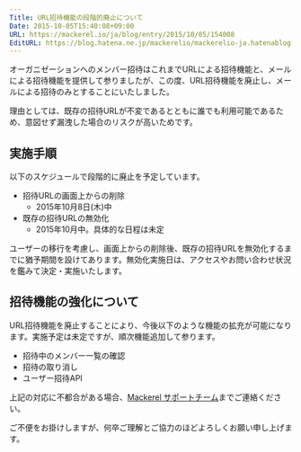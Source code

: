 ```yaml
---
Title: URL招待機能の段階的廃止について
Date: 2015-10-05T15:40:08+09:00
URL: https://mackerel.io/ja/blog/entry/2015/10/05/154008
EditURL: https://blog.hatena.ne.jp/mackerelio/mackerelio-ja.hatenablog.mackerel.io/atom/entry/6653458415123479752
---
```


オーガニゼーションへのメンバー招待はこれまでURLによる招待機能と、メールによる招待機能を提供して参りましたが、この度、URL招待機能を廃止し、メールによる招待のみとすることにいたしました。

理由としては、既存の招待URLが不変であるとともに誰でも利用可能であるため、意図せず漏洩した場合のリスクが高いためです。

## 実施手順

以下のスケジュールで段階的に廃止を予定しています。

- 招待URLの画面上からの削除
  - 2015年10月8日(木)中
- 既存の招待URLの無効化
  - 2015年10月中。具体的な日程は未定

ユーザーの移行を考慮し、画面上からの削除後、既存の招待URLを無効化するまでに猶予期間を設けてあります。無効化実施日は、アクセスやお問い合わせ状況を鑑みて決定・実施いたします。

## 招待機能の強化について

URL招待機能を廃止することにより、今後以下のような機能の拡充が可能になります。実施予定は未定ですが、順次機能追加して参ります。

- 招待中のメンバー一覧の確認
- 招待の取り消し
- ユーザー招待API

上記の対応に不都合がある場合、<a href="mailto:support@mackerel.io">Mackerel サポートチーム</a>までご連絡ください。

ご不便をお掛けしますが、何卒ご理解とご協力のほどよろしくお願い申し上げます。
